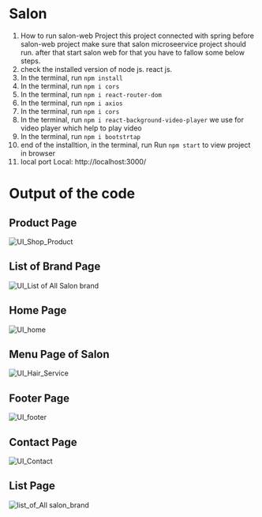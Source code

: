 

  # Salon

  1) How to run salon-web Project this project connected with spring before salon-web project make sure that salon microseervice project should run. after that start salon web for that you have to fallow some below steps.
  2) check the installed version of node js. react js.
  3) In the terminal, run `npm install`
  4) In the terminal, run `npm i cors`
  5) In the terminal, run `npm i react-router-dom`
  6) In the terminal, run `npm i axios`
  7) In the terminal, run `npm i cors`
  8) In the terminal, run `npm i react-background-video-player` we use for video player which help to play video
  9) In the terminal, run `npm i bootstrtap`
  10) end of the installtion,  in the terminal, run Run `npm start` to view project in browser
  11) local port  Local:            http://localhost:3000/

# Output of the code
## Product Page
![UI_Shop_Product](https://github.com/TrickAndTrack/salon-front-app/assets/73180409/98f55287-9a75-4625-8988-8df69515b165)
## List of Brand Page
![UI_List of All Salon brand ](https://github.com/TrickAndTrack/salon-front-app/assets/73180409/734fff8d-3296-48ad-af04-23682c38aa44)
## Home Page
![UI_home](https://github.com/TrickAndTrack/salon-front-app/assets/73180409/61aa68c4-76a8-42a4-8522-0a7c64cdf8a6)
## Menu Page of Salon
![UI_Hair_Service](https://github.com/TrickAndTrack/salon-front-app/assets/73180409/235845ee-3b09-4d1c-979c-48e7676051c4)
## Footer Page
![UI_footer](https://github.com/TrickAndTrack/salon-front-app/assets/73180409/9c7e515b-0c8d-4e40-a34a-b9bf3045ab43)
## Contact Page
![UI_Contact](https://github.com/TrickAndTrack/salon-front-app/assets/73180409/b50587d1-172b-4e6a-8342-2be38951883a)
## List Page
![list_of_All salon_brand](https://github.com/TrickAndTrack/salon-front-app/assets/73180409/47ed58de-fe51-48ef-be78-a1ac60bfce4b)
